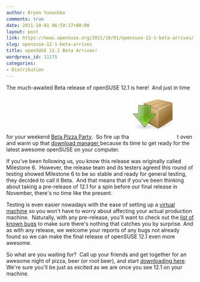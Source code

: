 ```yaml
---
author: Bryen Yunashko
comments: true
date: 2011-10-01 06:59:17+00:00
layout: post
link: https://news.opensuse.org/2011/10/01/opensuse-12-1-beta-arrives/
slug: opensuse-12-1-beta-arrives
title: openSUSE 12.1 Beta Arrives!
wordpress_id: 11175
categories:
- Distribution
---
```


The much-awaited Beta release of openSUSE 12.1 is here!  And just in time for your weekend [Beta Pizza Party](http://news.opensuse.org/2011/09/30/opensuse-pizza-parties-the-geeko-way/).  So fire up tha[![Download openSUSE 12.1 Beta now!](/wp-content/uploads/2011/10/get_pack.png)](http://download.opensuse.org/distribution/12.1-Beta1/iso/)t oven and warm up that [download manager ](http://download.opensuse.org/distribution/12.1-Beta1/iso/)because its time to get ready for the latest awesome openSUSE on your computer.

If you've been following us, you know this release was originally called Milestone 6.  However, the release team and its testers agreed this round of testing showed Milestone 6 to be so stable and ready for general testing, they decided to call it Beta.  And that means that if you've been thinking about taking a pre-release of 12.1 for a spin before our final release in November, there's no time like the present.

Testing is even easier nowadays with the ease of setting up a [virtual machine](http://en.opensuse.org/VirtualBox) so you won't have to worry about affecting your actual production machine.  Naturally, with any pre-release, you'll want to check out the [list of known bugs](http://en.opensuse.org/openSUSE:Most_annoying_bugs_12.1_dev#openSUSE_12.1_Beta) to make sure there's nothing that catches you by surprise. And as with any release, we welcome your reports of any bugs not already found so we can make the final release of openSUSE 12.1 even more awesome.

So what are you waiting for?  Call up your friends and get together for an awesome night of pizza, beer (or root beer), and start [downloading here](http://download.opensuse.org/distribution/12.1-Beta1/iso/).  We're sure you'll be just as excited as we are once you see 12.1 on your machine.
